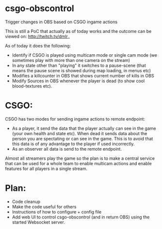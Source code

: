 # csgo-obscontrol
Trigger changes in OBS based on CSGO ingame actions

This is still a PoC that actually as of today works and the outcome can be viewed on: http://twitch.tv/dmlr_

As of today it does the following:
- Identify if CSGO is played using multicam mode or single cam mode (we sometimes play with more than one camera on the stream)
- In any state other than "playing" it switches to a pause-scene (that means the pause scene is showed during map loading, in menus etc)
- Modifies a killcounter in OBS that shows current number of kills in OBS
- Modify Sources in OBS whenever the player is dead (to show cool blood-textures etc).

# CSGO:
CSGO has two modes for sending ingame actions to remote endpoint:
- As a player, it send the data that the player actually can see in the game (your own health and state etc). When dead it sends data about the person you are spectating or can see in the game. This is to avoid that this data is of any advantage to the player if used incorrectly.
- As an observer all data is send to the remote endpoint.

Almost all streamers play the game so the plan is to make a central service that can be used for a whole team to enable multicam actions and enable features for all players in a single stream.

# Plan:
- Code cleanup
- Make the code useful for others
- Instructions of how to configure + config file
- Add web UI to control csgo-obscontrol (and in return OBS) using the started Websocket server.
